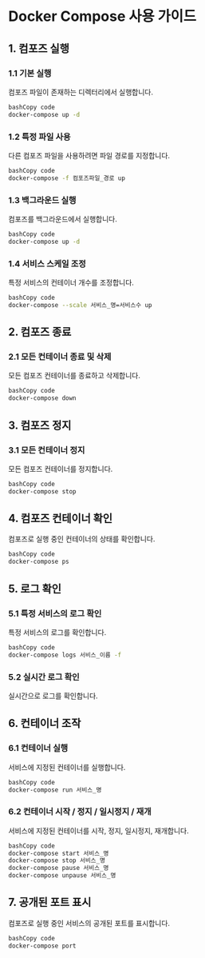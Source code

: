 # **Docker Compose 사용 가이드**

## **1. 컴포즈 실행**

### **1.1 기본 실행**

컴포즈 파일이 존재하는 디렉터리에서 실행합니다.

```bash
bashCopy code
docker-compose up -d
```

### **1.2 특정 파일 사용**

다른 컴포즈 파일을 사용하려면 파일 경로를 지정합니다.

```bash
bashCopy code
docker-compose -f 컴포즈파일_경로 up
```

### **1.3 백그라운드 실행**

컴포즈를 백그라운드에서 실행합니다.

```bash
bashCopy code
docker-compose up -d
```

### **1.4 서비스 스케일 조정**

특정 서비스의 컨테이너 개수를 조정합니다.

```bash
bashCopy code
docker-compose --scale 서비스_명=서비스수 up
```

## **2. 컴포즈 종료**

### **2.1 모든 컨테이너 종료 및 삭제**

모든 컴포즈 컨테이너를 종료하고 삭제합니다.

```bash
bashCopy code
docker-compose down
```

## **3. 컴포즈 정지**

### **3.1 모든 컨테이너 정지**

모든 컴포즈 컨테이너를 정지합니다.

```bash
bashCopy code
docker-compose stop
```

## **4. 컴포즈 컨테이너 확인**

컴포즈로 실행 중인 컨테이너의 상태를 확인합니다.

```bash
bashCopy code
docker-compose ps
```

## **5. 로그 확인**

### **5.1 특정 서비스의 로그 확인**

특정 서비스의 로그를 확인합니다.

```bash
bashCopy code
docker-compose logs 서비스_이름 -f
```

### **5.2 실시간 로그 확인**

실시간으로 로그를 확인합니다.

## **6. 컨테이너 조작**

### **6.1 컨테이너 실행**

서비스에 지정된 컨테이너를 실행합니다.

```bash
bashCopy code
docker-compose run 서비스_명
```

### **6.2 컨테이너 시작 / 정지 / 일시정지 / 재개**

서비스에 지정된 컨테이너를 시작, 정지, 일시정지, 재개합니다.

```bash
bashCopy code
docker-compose start 서비스_명
docker-compose stop 서비스_명
docker-compose pause 서비스_명
docker-compose unpause 서비스_명
```

## **7. 공개된 포트 표시**

컴포즈로 실행 중인 서비스의 공개된 포트를 표시합니다.

```bash
bashCopy code
docker-compose port
```
